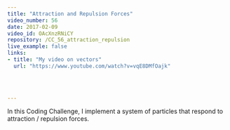 ```yaml
---
title: "Attraction and Repulsion Forces"
video_number: 56
date: 2017-02-09
video_id: OAcXnzRNiCY
repository: /CC_56_attraction_repulsion
live_example: false
links:
- title: "My video on vectors"  
  url: "https://www.youtube.com/watch?v=vqE8DMfOajk"
  


  
---
```


In this Coding Challenge, I implement a system of particles that respond to attraction / repulsion forces.

